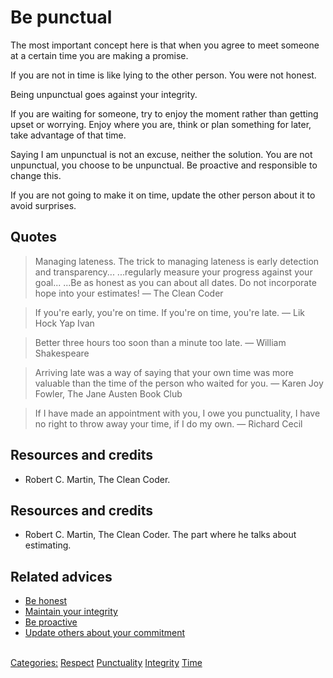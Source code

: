 # Be punctual

The most important concept here is that when you agree to meet someone at a certain time you are making a promise.

If you are not in time is like lying to the other person. You were not honest.

Being unpunctual goes against your integrity.

If you are waiting for someone, try to enjoy the moment rather than getting upset or worrying. Enjoy where you are, think or plan something for later, take advantage of that time.

Saying I am unpunctual is not an excuse, neither the solution. You are not unpunctual, you choose to be unpunctual. Be proactive and responsible to change this.

If you are not going to make it on time, update the other person about it to avoid surprises.

## Quotes

> Managing lateness. The trick to managing lateness is early detection and transparency... ...regularly measure your progress against your goal... ...Be as honest as you can about all dates. Do not incorporate hope into your estimates! 
> ― The Clean Coder

> If you're early, you're on time. If you're on time, you're late.
> ― Lik Hock Yap Ivan

> Better three hours too soon than a minute too late.
> ― William Shakespeare

> Arriving late was a way of saying that your own time was more valuable than the time of the person who waited for you.
> ― Karen Joy Fowler, The Jane Austen Book Club

> If I have made an appointment with you, I owe you punctuality, I have no right to throw away your time, if I do my own.
> ― Richard Cecil

## Resources and credits

- Robert C. Martin, The Clean Coder.

## Resources and credits

- Robert C. Martin, The Clean Coder. The part where he talks about estimating.

## Related advices

- [Be honest](../Be%20honest/index.md)
- [Maintain your integrity](../Maintain%20your%20integrity/index.md)
- [Be proactive](../Be%20proactive/index.md)
- [Update others about your commitment](../Update%20others%20about%20your%20commitment/index.md)

<br/>[Categories:](../Categories/index.md) [Respect](../Categories/Respect.md) [Punctuality](../Categories/Punctuality.md) [Integrity](../Categories/Integrity.md) [Time](../Categories/Time.md)